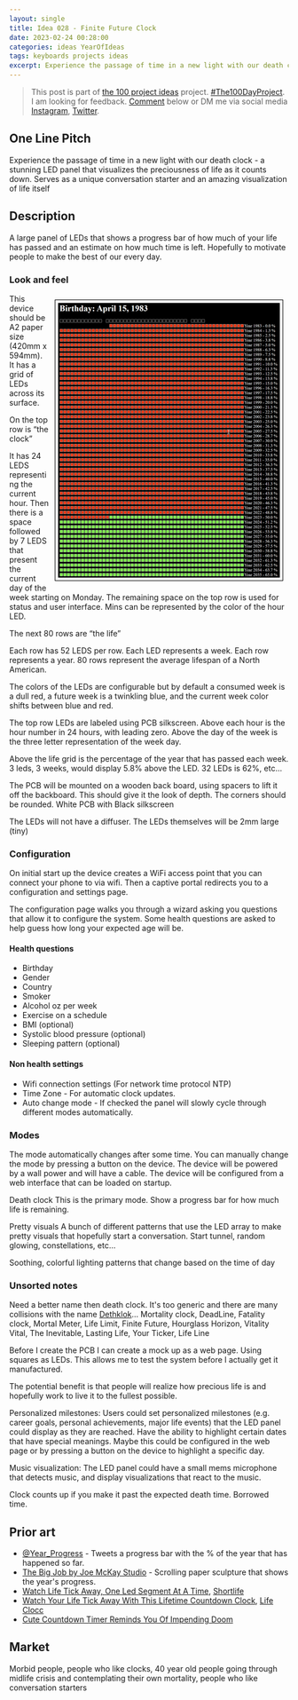 ```yaml
---
layout: single
title: Idea 028 - Finite Future Clock
date: 2023-02-24 00:28:00
categories: ideas YearOfIdeas
tags: keyboards projects ideas
excerpt: Experience the passage of time in a new light with our death clock a stunning LED panel that visualizes the preciousness of life as it counts down Serves as a unique conversation starter and an amazing visualization of life itself
---
```


> This post is part of [the 100 project ideas](/projects/2023-100-ideas/) project. [#The100DayProject](https://www.the100dayproject.org/). I am looking for feedback. <a href='#utterances-comments'>Comment</a> below or DM me via social media <a href="https://instagram.com/funvill" rel="nofollow noopener noreferrer"><i class="fab fa-fw fa-instagram" aria-hidden="true"></i><span class="label">Instagram</span></a>, <a href="https://twitter.com/funvill" rel="nofollow noopener noreferrer"><i class="fab fa-fw fa-twitter" aria-hidden="true"></i><span class="label">Twitter</span></a>.

## One Line Pitch

Experience the passage of time in a new light with our death clock - a stunning LED panel that visualizes the preciousness of life as it counts down. Serves as a unique conversation starter and an amazing visualization of life itself

## Description

A large panel of LEDs that shows a progress bar of how much of your life has passed and an estimate on how much time is left. Hopefully to motivate people to make the best of our every day.

### Look and feel

<img src="/public/uploads/2023/finite-future-clock.png" alt="finite-future-clock" style="float: right; margin: 10px; border: 1px solid black; padding: 5px"/>This device should be A2 paper size (420mm x 594mm). It has a grid of LEDs across its surface.

On the top row is “the clock”

It has 24 LEDS representing the current hour. Then there is a space followed by 7 LEDS that present the current day of the week starting on Monday. The remaining space on the top row is used for status and user interface. Mins can be represented by the color of the hour LED.

The next 80 rows are “the life”

Each row has 52 LEDS per row. Each LED represents a week. Each row represents a year. 80 rows represent the average lifespan of a North American.

The colors of the LEDs are configurable but by default a consumed week is a dull red, a future week is a twinkling blue, and the current week color shifts between blue and red.  

The top row LEDs are labeled using PCB silkscreen. Above each hour is the hour number in 24 hours, with leading zero. Above the day of the week is the three letter representation of the week day.

Above the life grid is the percentage of the year that has passed each week. 3 leds, 3 weeks, would display 5.8% above the LED. 32 LEDs is 62%, etc…

The PCB will be mounted on a wooden back board, using spacers to lift it off the backboard. This should give it the look of depth. The corners should be rounded. White PCB with Black silkscreen

The LEDs will not have a diffuser. The LEDs themselves will be 2mm large (tiny)

### Configuration

On initial start up the device creates a WiFi access point that you can connect your phone to via wifi. Then a captive portal redirects you to a configuration and settings page.

The configuration page walks you through a wizard asking you questions that allow it to configure the system. Some health questions are asked to help guess how long your expected age will be.

#### Health questions

- Birthday
- Gender
- Country
- Smoker
- Alcohol oz per week
- Exercise on a schedule
- BMI (optional)
- Systolic blood pressure (optional)
- Sleeping pattern (optional)

#### Non health settings

- Wifi connection settings (For network time protocol NTP)
- Time Zone - For automatic clock updates.
- Auto change mode - If checked the panel will slowly cycle through different modes automatically.

### Modes

The mode automatically changes after some time. You can manually change the mode by pressing a button on the device. The device will be powered by a wall power and will have a cable. The device will be configured from a web interface that can be loaded on startup.

Death clock
This is the primary mode. Show a progress bar for how much life is remaining.

Pretty visuals
A bunch of different patterns that use the LED array to make pretty visuals that hopefully start a conversation. Start tunnel, random glowing, constellations, etc...

Soothing, colorful lighting patterns that change based on the time of day

### Unsorted notes

Need a better name then death clock. It's too generic and there are many collisions with the name
[Dethklok](https://en.wikipedia.org/wiki/Dethklok)... Mortality clock, DeadLine, Fatality clock, Mortal Meter, Life Limit, Finite Future, Hourglass Horizon, Vitality Vital, The Inevitable, Lasting Life, Your Ticker, Life Line

Before I create the PCB I can create a mock up as a web page. Using squares as LEDs. This allows me to test the system before I actually get it manufactured.

The potential benefit is that people will realize how precious life is and hopefully work to live it to the fullest possible.

Personalized milestones: Users could set personalized milestones (e.g. career goals, personal achievements, major life events) that the LED panel could display as they are reached. Have the ability to highlight certain dates that have special meanings. Maybe this could be configured in the web page or by pressing a button on the device to highlight a specific day.

Music visualization: The LED panel could have a small mems microphone that detects music, and display visualizations that react to the music.

Clock counts up if you make it past the expected death time. Borrowed time.

## Prior art

- [@Year_Progress](https://twitter.com/year_progress) - Tweets a progress bar with the % of the year that has happened so far.
- [The Big Job by Joe McKay Studio](https://joemckaystudio.com/progress.php) -  Scrolling paper sculpture that shows the year's progress. 
- [Watch Life Tick Away, One Led Segment At A Time](https://hackaday.com/2020/12/21/watch-life-tick-away-one-led-segment-at-a-time/), [Shortlife](https://driesdepoorter.be/shortlife/)
- [Watch Your Life Tick Away With This Lifetime Countdown Clock](https://hackaday.com/2020/02/06/watch-your-life-tick-away-with-this-lifetime-countdown-clock/), [Life Clocc](https://chaijiaxun.com/how-did-i-build-my-life-clock/)
- [Cute Countdown Timer Reminds You Of Impending Doom](https://hackaday.com/2015/08/05/cute-countdown-timer-reminds-you-of-impending-doom/)

## Market

Morbid people, people who like clocks, 40 year old people going through midlife crisis and contemplating their own mortality, people who like conversation starters
